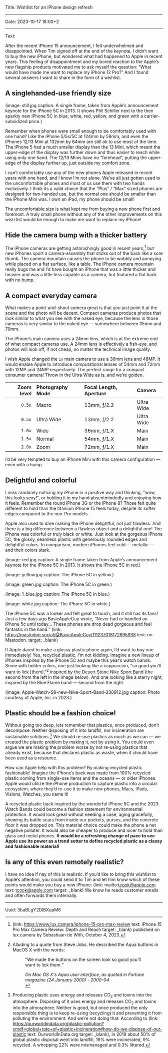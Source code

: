 Title: Wishlist for an iPhone design refresh

----

Date: 2023-10-17 18:00+2

----

Text:

After the recent iPhone 15 announcement, I felt underwhelmed and disappointed. When Tim signed off at the end of the keynote, I didn’t want to buy the new iPhone, but wondered what had happened to Apple in recent years. This feeling of disappointment and my bored reaction to the Apple’s new flagship products motivated me to ask myself the question: “What would have made me want to replace my iPhone 12 Pro?” And I found several answers I want to share in the form of a wishlist.

## A singlehanded-use friendly size

(image: still.jpg caption: A single frame, taken from Apple’s announcement keynote for the iPhone 5C in 2013. It shows Phil Schiller next to the then sparkly new iPhone 5C in blue, white, red, yellow, and green with a carrier-subsidized price.)

Remember when phones were small enough to be comfortably used with one hand? Like the iPhone 5/5s/5C at 124mm by 59mm, and even the iPhones 12/13 Mini at 132mm by 64mm are still ok to use most of the time. The iPhone 5 had a much smaller display than the 13 Mini, which meant the upper-edge of the display was further down and thus easier to reach while using only one hand. The 12/13 Minis have no “forehead”, putting the upper-edge of the display further up, just outside my comfort zone.

I can’t comfortably use any of the new phones Apple released in recent years with one hand, and I know I’m not alone. We’ve all just gotten used to the uncomfortable phones and most of us use them with two hands exclusively. I think its a valid choice that the “Plus” / “Max” sized phones are designed for two-handed use, but the normal one should be smaller than the iPhone Mini was. I own an iPad, my phone should be small!

The uncomfortable size is what kept me from buying a new phone first and foremost. A truly small phone without any of the other improvements on this wish list would be enough to make me want to replace my iPhone!

## Hide the camera bump with a thicker battery
The iPhone cameras are getting astonishingly good in recent years,[^iPhone15CameraReview] but new iPhones sport a camera-assembly that sticks out of the back like a sore thumb. The camera mountain causes the phone to be wobbly and annoying while placed on a flat surface, like a table. The iPhone camera mountain really bugs me and I’d have bought an iPhone that was a little thicker and heavier and was a little less capable as a camera, but featured a flat back with no hump.

[^iPhone15CameraReview]: (link: https://www.lux.camera/iphone-15-pro-max-review text: iPhone 15 Pro Max Camera Review: Depth and Reach target: _blank) published on lux.camera by Sebastiaan de With, October 4, 2023.

## A compact everyday camera
What makes a point-and-shoot camera great is that you just point it at the scene and the photo will be decent. Compact cameras produce photos that look similar to what you see with the naked eye, because the lens in those cameras is very similar to the naked eye — somewhere between 35mm and 70mm.

The iPhone’s main camera uses a 24mm lens, which is at the extreme end of what compact cameras use. A 24mm lens is effectively a fish-eye, and photos will look off, if not cheap, no matter the technical image quality.

I wish Apple changed the `1x` main camera to use a 36mm lens and 48MP. It would enable Apple to introduce computational lenses of 54mm and 72mm with 12MP and 24MP respectively. The perfect range for a compact consumer camera! Throw in the Ultra Wide as is, and we’re golden.

Zoom level | Photography Mode | Focal Length, Aperture | Camera
---: | :--- | :--- | :---
`0.5x` | Macro | 13mm, ƒ/2.2 | Ultra Wide
`0.5x` | Ultra Wide | 13mm, ƒ/2.2 | Ultra Wide
`1.0x` | Wide | 36mm, ƒ/1.X | Main
`1.5x` | Normal | 54mm, ƒ/1.X | Main
`2.0x` | Zoom | 72mm, ƒ/1.X | Main

I’d be very tempted to buy an iPhone Mini with this camera configuration — even with a hump.

## Delightful and colorful
I miss randomly noticing my iPhone in a positive way and thinking, "wow, this looks sexy!", or holding it in my hand absentmindedly and enjoying how it feels. Remember the round iPhone 3G or the iPhone 8? Those felt quite different to hold than the titanium iPhone 15 feels today, despite its softer edges compared to the non-Pro models.

Apple also used to dare making the iPhone delightful, not just flawless. And there is a big difference between a flawless object and a delightful one! The iPhone was colorful or truly black or white. Just look at the gorgeous iPhone 5C, the glossy, seamless plastic with generously rounded edges and delightful colors. In comparison, modern iPhones feel cold — metallic — and their colors stark.

(image: red.jpg caption: A single frame taken from Apple’s announcement keynote for the iPhone 5C in 2013. It shows the iPhone 5C in red.)

(image: yellow.jpg caption: The iPhone 5C in yellow.)

(image: green.jpg caption: The iPhone 5C in green.)

(image: 1_blue.jpg caption: The iPhone 5C in blue.)

(image: white.jpg caption: The iPhone 5C in white.)

The iPhone 5C was a looker and felt great to touch, and it still has its fans! Just a few days ago BasicAppleGuy wrote, <q cite="https://mastodon.social/@BasicAppleGuy/111237018172895938">Never had or handled an iPhone 5c until today... These phones are drop dead gorgeous and feel fantastic in the hand.</q> (link: https://mastodon.social/@BasicAppleGuy/111237018172895938 text: on Mastodon. target: _blank)

If Apple dared to make a glossy plastic phone again, I’d want to buy one immediately! Yes, recycled plastic, I’m not kidding. Imagine a new lineup of iPhones inspired by the iPhone 5C and maybe this year’s watch bands. Some with bolder colors, one just looking like a cappuccino, “so good you'll want to lick [them],”[^jobsQuote] inspired by the Desert Stone Nike Sport Band (the second from the left in the image below). And one looking like a starry night, inspired by the Blue Flame band — second from the right.

[^jobsQuote]:
	Alluding to a quote from Steve Jobs.	He described the Aqua buttons in MacOS X with the words: <figure><q>We made the buttons on the screen look so good you’ll want to lick them.</q>
	<figcaption><cite>On Mac OS X's Aqua user interface, as quoted in Fortune magazine (24 January 2000) - 2000-04</cite></figcaption>

(image: Apple-Watch-S9-new-Nike-Sport-Band-230912.jpg caption: Photo courtesy of Apple, Inc. in 2023.)

## Plastic should be a fashion choice!
Without going too deep, lets remember that plastics, once produced, don’t decompose. Neither disposing of it into landfill, nor incineration are sustainable solutions.[^plasticDisposal] We should re-use plastics as much as we can — we created the plastic problem by making it, not by using it. You could even argue we are making the problem worse by not re-using plastics that already exist, because that declares plastic as waste, when it should have been used as a resource.

[^plasticDisposal]: Producing plastic uses energy and releases CO<sub>2</sub> and toxins into the atmosphere. Disposing of it uses energy and releases CO<sub>2</sub> and toxins into the atmosphere. Neither is good, but once produced the only responsible thing is to keep re-using (recycling) it and preventing it from polluting the environment. And we’re not doing that: According to (link: https://ourworldindata.org/plastic-pollution?cmdf=global+rate+of+plastic+incineration#how-do-we-dispose-of-our-plastic text: OurworldInData.org target: _blank), in 2019 about 50% of global plastic disposal went into landfill, 19% were incinerated, 9% recycled. A whopping 22% were mismanaged and 0.3% littered.

How can Apple help with this problem? By making recycled plastic fashionable! Imagine the iPhone’s back was made from 100% recycled plastic coming from single-use items and the oceans — or older iPhones. Apple would utilize the iPhone production to capture plastic into a circular ecosystem, where they’d re-use it to make new phones, Macs, iPads, Visions, Watches, you name it!

A recycled plastic back inspired by the wonderful iPhone 5C and the 2023 Watch Bands could become a fashion statement for environmental protection. It would look great without needing a case, aging gracefully, showing its battle scars from inside our pockets, purses, and the concrete floor it was dropped on. This material choice could make the phone a net negative polluter. It would also be cheaper to produce and nicer to hold than glass and metal phones. **It would be a refreshing change of pace to see Apple use its power as a trend setter to define recycled plastic as a classy and fashionable material!**

## Is any of this even remotely realistic?
I have no idea if nay of this is realistic. If you’d like to bring this wishlist to Apple’s attention, you could send it to Tim and let him know which of these points would make you buy a new iPhone: (link: mailto:tcook@apple.com text: tcook@apple.com target: _blank) We know he reads customer emails and often forwards them internally.

----

Uuid: 3baBLgY2DlBXupM6